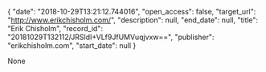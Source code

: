 {
  "date": "2018-10-29T13:21:12.744016", 
  "open_access": false, 
  "target_url": "http://www.erikchisholm.com/", 
  "description": null, 
  "end_date": null, 
  "title": "Erik Chisholm", 
  "record_id": "20181029T132112/JRSldI+VLf9JfUMVuqjvxw==", 
  "publisher": "erikchisholm.com", 
  "start_date": null
}

None